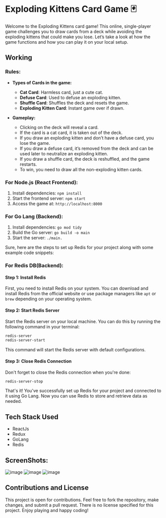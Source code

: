 # Exploding Kittens Card Game 🃏

Welcome to the Exploding Kittens card game! This online, single-player game challenges you to draw cards from a deck while avoiding the exploding kittens that could make you lose. Let’s take a look at how the game functions and how you can play it on your local setup.

## Working
### Rules:
- **Types of Cards in the game:**
  - **Cat Card**: Harmless card, just a cute cat.
  - **Defuse Card**: Used to defuse an exploding kitten.
  - **Shuffle Card**: Shuffles the deck and resets the game.
  - **Exploding Kitten Card**: Instant game over if drawn.

- **Gameplay:**
  - Clicking on the deck will reveal a card.
  - If the card is a cat card, it is taken out of the deck.
  - If you draw an exploding kitten and don’t have a defuse card, you lose the game.
  - If you draw a defuse card, it’s removed from the deck and can be used later to neutralize an exploding kitten.
  - If you draw a shuffle card, the deck is reshuffled, and the game restarts.
  - To win, you need to draw all the non-exploding kitten cards.

### For Node.js (React Frontend):
1. Install dependencies: `npm install`
2. Start the frontend server: `npm start`
3. Access the game at: `http://localhost:8000`

### For Go Lang (Backend):
1. Install dependencies: `go mod tidy`
2. Build the Go server: `go build -o main`
3. Start the server: `./main.`

Sure, here are the steps to set up Redis for your project along with some example code snippets:

### For Redis DB(Backend):

#### Step 1: Install Redis

First, you need to install Redis on your system. You can download and install Redis from the official website or use package managers like `apt` or `brew` depending on your operating system.

#### Step 2: Start Redis Server

Start the Redis server on your local machine. You can do this by running the following command in your terminal:

```bash
redis-server
redis-server-start
```

This command will start the Redis server with default configurations.


#### Step 3: Close Redis Connection

Don't forget to close the Redis connection when you're done:

```bash
redis-server-stop
```
That's it! You've successfully set up Redis for your project and connected to it using Go Lang. Now you can use Redis to store and retrieve data as needed.


## Tech Stack Used
- ReactJs
- Redux
- GoLang
- Redis

## ScreenShots:

![image](https://github.com/user-attachments/assets/e9a107a8-0b25-4bc9-a0e7-a2ab46d8ff01)
![image](https://github.com/user-attachments/assets/dc264241-f9d4-4eff-bc29-ee1ae78e9dd8)
![image](https://github.com/user-attachments/assets/d6a0e47b-1943-4880-81c9-b29f3b84ba8f)




## Contributions and License
This project is open for contributions. Feel free to fork the repository, make changes, and submit a pull request. There is no license specified for this project. Enjoy playing and happy coding!
